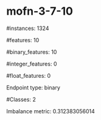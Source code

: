 # mofn-3-7-10

#instances: 1324

#features: 10

  #binary_features: 10

  #integer_features: 0

  #float_features: 0

Endpoint type: binary

#Classes: 2

Imbalance metric: 0.312383056014

